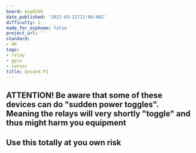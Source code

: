 ```yaml
---
board: esp8266
date_published: '2021-03-21T12:00:00Z'
difficulty: 1
made_for_esphome: false
project_url: ''
standard:
- UK
tags:
- relay
- gpio
- sensor
title: Gosund P1
---
```


## ATTENTION! Be aware that some of these devices can do "sudden power toggles". Meaning the relays will very shortly "toggle" and thus might harm you equipment

## Use this totally at you own risk